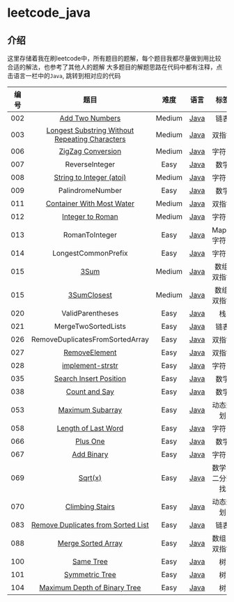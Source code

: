 # leetcode_java



## 介绍

这里存储着我在刷leetcode中，所有题目的题解，每个题目我都尽量做到用比较合适的解法，也参考了其他人的题解
大多题目的解题思路在代码中都有注释，点击语言一栏中的`Java`, 跳转到相对应的代码

|  编号  |              题目              | 难度 |                             语言                             | 标签 |
| :--: | :-----------------------------: | :--------: | :----------------------------------------------------------: | :--: |
| 002  | [Add Two Numbers](https://leetcode-cn.com/problems/add-two-numbers/description/)   |    Medium    | [Java](https://github.com/zzzmj/leetcode_java/blob/master/src/indi/zmj/leetcode/AddTwoNumbers_002.java) | 链表 |
| 003  | [Longest Substring Without Repeating Characters](https://leetcode-cn.com/problems/longest-substring-without-repeating-characters/description/)   |    Medium    | [Java](https://github.com/zzzmj/leetcode_java/blob/master/src/indi/zmj/leetcode/LongestSubstringWithoutRepeatingCharacters_003.java) | 双指针 |
| 006  | [ZigZag Conversion](https://leetcode-cn.com/problems/zigzag-conversion/description/)   |    Medium    | [Java](https://github.com/zzzmj/leetcode_java/blob/master/src/indi/zmj/leetcode/ZigZagConversion_006.java) | 字符串 |
| 007  |       ReverseInteger        |    Easy    | [Java](https://github.com/zzzmj/leetcode_java/blob/master/src/indi/zmj/leetcode/ReverseInteger_007.java) | 数学 |
| 008  | [String to Integer (atoi)](https://leetcode-cn.com/problems/string-to-integer-atoi/description/)   |    Medium    | [Java](https://github.com/zzzmj/leetcode_java/blob/master/src/indi/zmj/leetcode/StringToInteger_008.java) | 字符串 |
| 009  |      PalindromeNumber       |    Easy    | [Java](https://github.com/zzzmj/leetcode_java/blob/master/src/indi/zmj/leetcode/PalindromeNumber_009.java) | 数学 |
| 011  | [Container With Most Water](https://leetcode-cn.com/problems/container-with-most-water/description/)   |    Medium    | [Java](https://github.com/zzzmj/leetcode_java/blob/master/src/indi/zmj/leetcode/ContainerWithMostWater_011.java) | 双指针 |
| 012  | [Integer to Roman](https://leetcode-cn.com/problems/integer-to-roman/description/)   |    Medium    | [Java](https://github.com/zzzmj/leetcode_java/blob/master/src/indi/zmj/leetcode/IntegerToRoman_012.java) | 字符串 |
| 013  |         RomanToInteger          |    Easy    | [Java](https://github.com/zzzmj/leetcode_java/blob/master/src/indi/zmj/leetcode/RomanToInteger_013.java) | Map，字符串 |
| 014  |       LongestCommonPrefix       |    Easy    | [Java](https://github.com/zzzmj/leetcode_java/blob/master/src/indi/zmj/leetcode/LongestCommonPrefix_014.java) | 字符串 |
| 015  | [3Sum](https://leetcode-cn.com/problems/3sum/description/)   |    Medium    | [Java](https://github.com/zzzmj/leetcode_java/blob/master/src/indi/zmj/leetcode/ThreeSum_015.java) | 数组, 双指针 |
| 015  | [3SumClosest](https://leetcode-cn.com/problems/3sum-closest/description/)   |    Medium    | [Java](https://github.com/zzzmj/leetcode_java/blob/master/src/indi/zmj/leetcode/ThreeSumClosest_016.java) | 数组, 双指针 |
| 020  |        ValidParentheses         |    Easy    | [Java](https://github.com/zzzmj/leetcode_java/blob/master/src/indi/zmj/leetcode/ValidParentheses_020.java) | 栈 |
| 021  |       MergeTwoSortedLists       |    Easy    | [Java](https://github.com/zzzmj/leetcode_java/blob/master/src/indi/zmj/leetcode/MergeTwoSortedLists_021.java) | 链表 |
| 026  | RemoveDuplicatesFromSortedArray |    Easy    | [Java](https://github.com/zzzmj/leetcode_java/blob/master/src/indi/zmj/leetcode/RemoveDuplicatesFromSortedArray_026.java) | 双指针 |
| 027  | [RemoveElement](https://leetcode-cn.com/problems/remove-element/description/) |    Easy    | [Java](https://github.com/zzzmj/leetcode_java/blob/master/src/indi/zmj/leetcode/RemoveElement_027.java) | 双指针 |
| 028  | [implement-strstr](https://leetcode-cn.com/problems/implement-strstr/description/) |    Easy    | [Java](https://github.com/zzzmj/leetcode_java/blob/master/src/indi/zmj/leetcode/ImplementStrStr_028.java) | 字符串 |
| 035  | [Search Insert Position](https://leetcode-cn.com/problems/search-insert-position/description/) |    Easy    | [Java](https://github.com/zzzmj/leetcode_java/blob/master/src/indi/zmj/leetcode/SearchInsertPosition_035.java) | 数学 |
| 038  | [Count and Say](https://leetcode-cn.com/problems/count-and-say/description/) |    Easy    | [Java](https://github.com/zzzmj/leetcode_java/blob/master/src/indi/zmj/leetcode/CountAndSay_038.java) | 数学 |
| 053  | [Maximum Subarray](https://leetcode-cn.com/problems/maximum-subarray/description/) |    Easy    | [Java](https://github.com/zzzmj/leetcode_java/blob/master/src/indi/zmj/leetcode/MaximumSubarray_053.java) | 动态规划 |
| 058  | [Length of Last Word](https://leetcode-cn.com/problems/length-of-last-word/description/) |    Easy    | [Java](https://github.com/zzzmj/leetcode_java/blob/master/src/indi/zmj/leetcode/LengthOfLastWord_058.java) | 字符串 |
| 066  | [Plus One](https://leetcode-cn.com/problems/plus-one/description/) |    Easy    | [Java](https://github.com/zzzmj/leetcode_java/blob/master/src/indi/zmj/leetcode/PlusOne_066.java) | 数学 |
| 067  | [Add Binary](https://leetcode-cn.com/problems/add-binary/description/) |    Easy    | [Java](https://github.com/zzzmj/leetcode_java/blob/master/src/indi/zmj/leetcode/AddBinary_067.java) | 字符串 |
| 069  | [Sqrt(x)](https://leetcode-cn.com/problems/sqrtx/description/) |    Easy    | [Java](https://github.com/zzzmj/leetcode_java/blob/master/src/indi/zmj/leetcode/Sqrtx_069.java) | 数学，二分查找 |
| 070  | [Climbing Stairs](https://leetcode-cn.com/problems/climbing-stairs/description/) |    Easy    | [Java](https://github.com/zzzmj/leetcode_java/blob/master/src/indi/zmj/leetcode/ClimbingStairs_070.java) | 动态规划 |
| 083  | [Remove Duplicates from Sorted List](https://leetcode-cn.com/problems/remove-duplicates-from-sorted-list/description/) |    Easy    | [Java](https://github.com/zzzmj/leetcode_java/blob/master/src/indi/zmj/leetcode/RemoveDuplicateFromSortedList_083.java) | 链表 |
| 088  | [Merge Sorted Array](https://leetcode-cn.com/problems/merge-sorted-array/description/) |    Easy    | [Java](https://github.com/zzzmj/leetcode_java/blob/master/src/indi/zmj/leetcode/MergeSortedArray_088.java) | 数组，双指针 |
| 100  | [Same Tree](https://leetcode-cn.com/problems/same-tree/description/) |    Easy    | [Java](https://github.com/zzzmj/leetcode_java/blob/master/src/indi/zmj/leetcode/SameTree_100.java) | 树 |
| 101  | [Symmetric Tree](https://leetcode-cn.com/problems/symmetric-tree/description/) |    Easy    | [Java](https://github.com/zzzmj/leetcode_java/blob/master/src/indi/zmj/leetcode/SymmetricTree_101.java) | 树 |
| 104  | [Maximum Depth of Binary Tree](https://leetcode-cn.com/problems/maximum-depth-of-binary-tree/description/) |    Easy    | [Java](https://github.com/zzzmj/leetcode_java/blob/master/src/indi/zmj/leetcode/MaximumDepthOfBinaryTree_104.java) | 树 |
